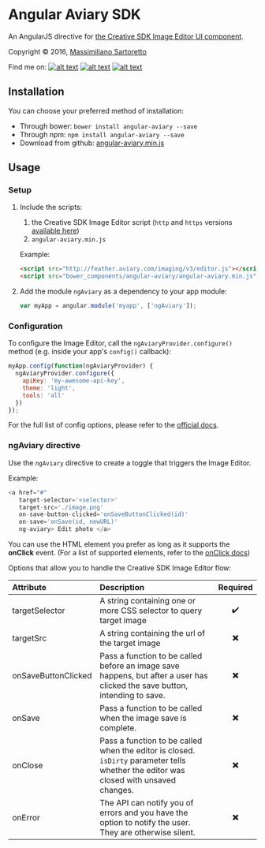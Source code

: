 # Angular Aviary SDK

An AngularJS directive for [the Creative SDK Image Editor UI component](https://creativesdk.adobe.com/docs/web/#/articles/gettingstarted/index.html).

Copyright © 2016, [Massimiliano Sartoretto](mailto:massimilianosartoretto@gmail.com)

Find me on:
[![alt text][1.1]][1]
[![alt text][2.1]][2]
[![alt text][6.1]][6]

[1.1]: http://i.imgur.com/tXSoThF.png (twitter icon with padding)
[2.1]: http://i.imgur.com/P3YfQoD.png (facebook icon with padding)
[6.1]: http://i.imgur.com/0o48UoR.png (github icon with padding)

[1]: http://www.twitter.com/___Sarto
[2]: http://www.facebook.com/profile.php?id=1549402605
[6]: http://www.github.com/m00s

Installation
------------

You can choose your preferred method of installation:
* Through bower: `bower install angular-aviary --save`
* Through npm: `npm install angular-aviary --save`
* Download from github: [angular-aviary.min.js](https://github.com/m00s/angular-adobe-creative/blob/master/angular-aviary.min.js)

Usage
---------

### Setup

1. Include the scripts: 

    1. the Creative SDK Image Editor script (`http` and `https` versions [available here](https://creativesdk.adobe.com/docs/web/#/articles/gettingstarted/index.html))
    1. `angular-aviary.min.js`

    Example:

    ```html
    <script src="http://feather.aviary.com/imaging/v3/editor.js"></script>
    <script src="bower_components/angular-aviary/angular-aviary.min.js"></script>
    ```

1. Add the module `ngAviary` as a dependency to your app module:

    ```js
    var myApp = angular.module('myapp', ['ngAviary']);
    ```

### Configuration

To configure the Image Editor, call the `ngAviaryProvider.configure()` method (e.g. inside your app's `config()` callback):

```js
myApp.config(function(ngAviaryProvider) {
  ngAviaryProvider.configure({
    apiKey: 'my-awesome-api-key',
    theme: 'light',
    tools: 'all'
  })
});
```

For the full list of config options, please refer to the [official docs](https://creativesdk.adobe.com/docs/web/#/articles/gettingstarted/index.html).

### ngAviary directive
Use the `ngAviary` directive to create a toggle that triggers the Image Editor.

Example:

```js
<a href="#"
   target-selector='<selector>'
   target-src='./image.png'
   on-save-button-clicked='onSaveButtonClicked(id)'
   on-save='onSave(id, newURL)'
   ng-aviary> Edit photo </a>
```

You can use the HTML element you prefer as long as it supports the **onClick** event. (For a list of supported elements, refer to the [onClick docs](http://www.w3schools.com/jsref/event_onclick.asp))

Options that allow you to handle the Creative SDK Image Editor flow:

|Attribute|Description|Required|
|:-------|:---------|:---------:|
|targetSelector|A string containing one or more CSS selector to query target image| :heavy_check_mark:
|targetSrc|A string containing the url of the target image| :heavy_multiplication_x:
|onSaveButtonClicked|Pass a function to be called before an image save happens, but after a user has clicked the save button, intending to save. | :heavy_multiplication_x:
|onSave|Pass a function to be called when the image save is complete.| :heavy_multiplication_x:
|onClose|Pass a function to be called when the editor is closed. `isDirty` parameter tells whether the editor was closed with unsaved changes.|:heavy_multiplication_x:
|onError|The API can notify you of errors and you have the option to notify the user. They are otherwise silent.|:heavy_multiplication_x:

